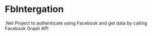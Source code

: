 # FbIntergation
.Net Project to authenticate using Facebook and get data by calling Facebook Graph API
